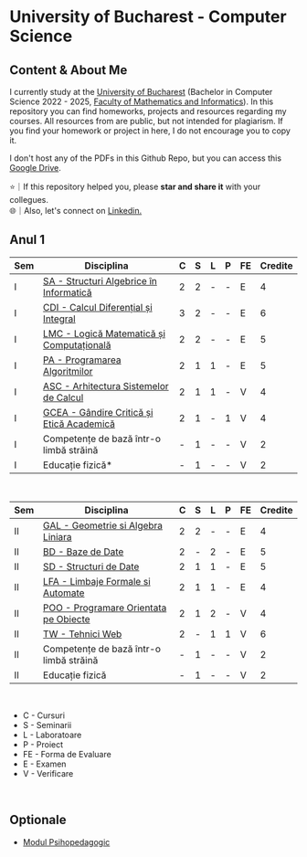 # University of Bucharest - Computer Science

## Content & About Me

I currently study at the [University of Bucharest](https://unibuc.ro/student-ub/) (Bachelor in Computer Science 2022 - 2025, [Faculty of Mathematics and Informatics](https://fmi.unibuc.ro/)). In this repository you can find homeworks, projects and resources regarding my courses. All resources from are public, but not intended for plagiarism. If you find your homework or project in here, I do not encourage you to copy it.

I don't host any of the PDFs in this Github Repo, but you can access this [Google Drive](https://drive.google.com/drive/folders/1dw2z7aSJL5rQVA82JrRr7rlXQqxlAQGW?usp=sharing).

⭐｜If this repository helped you, please **star and share it** with your collegues. <br>
🌐｜Also, let's connect on [Linkedin.](https://www.linkedin.com/in/alxcraciun/)

## Anul 1

| Sem | Disciplina                                                | C   | S   | L   | P   | FE  | Credite |
| --- | --------------------------------------------------------- | --- | --- | --- | --- | --- | ------- |
| I   | [SA - Structuri Algebrice în Informatică](./sem1/sa/)     | 2   | 2   | \-  | \-  | E   | 4       |
| I   | [CDI - Calcul Diferențial și Integral](./sem1/cdi/)       | 3   | 2   | \-  | \-  | E   | 6       |
| I   | [LMC - Logică Matematică și Computațională](./sem1/lmc/)  | 2   | 2   | \-  | \-  | E   | 5       |
| I   | [PA - Programarea Algoritmilor](./sem1/pa/)               | 2   | 1   | 1   | \-  | E   | 5       |
| I   | [ASC - Arhitectura Sistemelor de Calcul](./sem1/asc/)     | 2   | 1   | 1   | \-  | V   | 4       |
| I   | [GCEA - Gândire Critică și Etică Academică](./sem1/gcea/) | 2   | 1   | \-  | 1   | V   | 4       |
| I   | Competențe de bază într-o limbă străină                   | \-  | 1   | \-  | \-  | V   | 2       |
| I   | Educație fizică\*                                         | \-  | 1   | \-  | \-  | V   | 2       |

<br>

| Sem | Disciplina                                           | C   | S   | L   | P   | FE  | Credite |
| --- | ---------------------------------------------------- | --- | --- | --- | --- | --- | ------- |
| II  | [GAL - Geometrie si Algebra Liniara](./sem2/gal/)    | 2   | 2   | \-  | \-  | E   | 4       |
| II  | [BD - Baze de Date](./sem2/bd/)                      | 2   | \-  | 2   | \-  | E   | 5       |
| II  | [SD - Structuri de Date](./sem2/sd/)                 | 2   | 1   | 1   | \-  | E   | 5       |
| II  | [LFA - Limbaje Formale si Automate](./sem2/lfa/)     | 2   | 1   | 1   | \-  | E   | 4       |
| II  | [POO - Programare Orientata pe Obiecte](./sem2/poo/) | 2   | 1   | 2   | \-  | V   | 4       |
| II  | [TW - Tehnici Web](./sem2/tw/)                       | 2   | \-  | 1   | 1   | V   | 6       |
| II  | Competențe de bază într-o limbă străină              | \-  | 1   | \-  | \-  | V   | 2       |
| II  | Educație fizică                                      | \-  | 1   | \-  | \-  | V   | 2       |

<br>

- C - Cursuri
- S - Seminarii
- L - Laboratoare
- P - Proiect
- FE - Forma de Evaluare
- E - Examen
- V - Verificare

<br>

## Optionale
- [Modul Psihopedagogic](/sem1/psiho/)